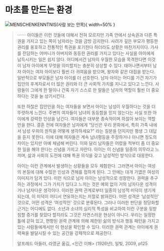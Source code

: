 # 마초를 만드는 환경

![MENSCHENKENNTNIS(사람 보는 안목)](https://cdn.myeongjae.kim/blog/2016/02/10/human_understanding.jpg){ width=50% }

> ⋯⋯ 아이들은 이런 것들에 대해서 전혀 모르지만 가족 안에서 상속권과 다른 특권을 가지고 있는 쪽이 남자라는 것을 금방 감지한다. 사려가 깊은 부모가 평등한 권리를 옹호하고 전통적인 특권을 포기한다 하더라도 상황은 마찬가지이다. 가사를 전담하는 어머니가 아버지와 동등한 권리를 가지고 있다는 사실을 아이에게 납득시키는 일은 쉽지 않다. 어디에서건 남자의 우월한 모습을 목격한다면 이것이 남자 아이에게 무엇을 의미할지는 충분히 상상할 수 있다. 태어나면서부터 남자 아이는 여자 아이보다 훨씬 더 귀여움을 받으며, 왕자와 같은 대접을 받는다. 일반적으로 부모들은 남자 아이를 더 선호한다. 남자 아이는 어디를 가건 자기가 집안의 후계자로서 더 많은 권리와 더 큰 사회적 가치를 지니고 있다고 느낀다. 사람들이 그에게 한 말이나 간혹 자기 스스로 한 말들은 남자의 역할이 훨씬 더 중요하다는 것을 늘 상기시킨다.
>
> 또한 하찮은 집안인을 하는 여자들을 보면서 아이는 남성이 우월하다는 것을 더 뚜렷하게 느낀다. 주변의 여자들이 남녀의 동등함을 믿지 않는다는 사실 또한 아이에게 강력한 인상을 남긴다. 여자들은 대부분 종속적이며 하찮아 보이는 역할만을 한다. 결혼 전에 여자들은 남자에게 “당신은 우리 문화에서, 특히 가족 내에서 남성 우위의 원칙을 어떻게 생각하세요?” 라는 질문을 던지지만 평생 그 대답을 듣지 못한다. 이에 대해 여자들은 계속 남녀평등을 주장하거나 아니면 정도의 차이는 있지만 아예 체념해 버린다. 이와 달리 남자들은 어렸을 적부터 좀 더 중요한 일을 해야 한다는 신념을 가지고 자란다. 아이는 이 신념을 일종의 의무라고 느끼며, 삶과 사회의 도전에 대해 특권 의식을 갖고 남성적인 방식으로 대응한다.
>
> 아이는 이런 관계에서 발생하는 상황들을 모두 체험한다. 그러면서 아이는 여성의 본질에 대해 수많은 인상과 견해를 접하게 된다. 그 안에는 대개 가엾은 여성의 이미지가 담겨 있다. 이런 식으로 남자 아이는 남성적으로 성장한다. 권력을 추구하는 과정에서 그가 가치가 있다고 느끼는 것은 예외 없이 거의 남자다운 성격이거나 남자다운 생각이다. 이러한 권력 관계로부터 일종의 남성적 미덕이 생기게 되는데, 이 미덕이 어디서 연유하는지는 저절로 밝혀진다. 어떤 성격은 ‘남성적인’ 것으로, 어떤 성격은 ‘여성적인’ 것으로 분류된다. 그러나 이러한 판단을 정당화할 근거는 어디에도 없다. 소년과 소녀의 심리적 특성을 비교하여 이런 구분을 뒷받침할 증거를 찾았다 할지라도 그것은 자연스러운 현상이 아니다. 우리는 일정한 틀에 갇혀 있고, 편향된 권력 관계에 의해 제한된 삶의 방식과 행동 패턴을 가지고 있는 사람들에게서만 이 현상을 확인할 수 있다. 이러한 권력 관계는 아이에게 권력욕을 발달시킬 수 있는 공간을 강제적으로 제공한다.
>
> 알프레드 아들러, 라영균 옮김, <인간 이해> (1926년), 일빛, 2009, p125
